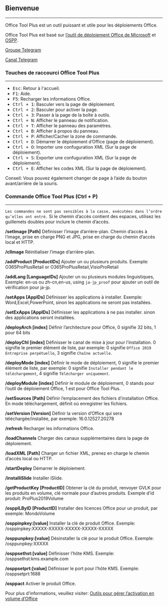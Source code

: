 ## Bienvenue

---

Office Tool Plus est un outil puissant et utile pour les déploiements Office.

Office Tool Plus est basé sur [l’outil de déploiement Office de Microsoft](https://aka.ms/ODT) et [OSPP](https://docs.microsoft.com/fr-fr/DeployOffice/vlactivation/tools-to-manage-volume-activation-of-office).

[Groupe Telegram](https://otp.landian.vip/grouplink/telegram.html)

[Canal Telegram](https://t.me/otp_channel)

### Touches de raccourci Office Tool Plus

---

- <kbd>Esc</kbd>: Retour à l'accueil.
- <kbd>F1</kbd>: Aide.
- <kbd>F5</kbd>: Recharger les informations Office.
- <kbd>Ctrl + 1</kbd>: Basculer vers la page de déploiement.
- <kbd>Ctrl + 2</kbd>: Basculer pour activer la page.
- <kbd>Ctrl + 3</kbd>: Passer à la page de la boîte à outils.
- <kbd>Ctrl + N</kbd>: Afficher le panneau de notification.
- <kbd>Ctrl + T</kbd>: Afficher le panneau des paramètres.
- <kbd>Ctrl + B</kbd>: Afficher à propos du panneau.
- <kbd>Ctrl + P</kbd>: Afficher/Cacher la zone de commande.
- <kbd>Ctrl + D</kbd>: Démarrer le déploiement d’Office (page de déploiement).
- <kbd>Ctrl + O</kbd>: Importer une confuguration XML (Sur la page de déploiement).
- <kbd>Ctrl + S</kbd>: Exporter une confuguration XML (Sur la page de déploiement).
- <kbd>Ctrl + E</kbd>: Afficher les codes XML (Sur la page de déploiement).

Conseil: Vous pouvez également changer de page à l’aide du bouton avant/arrière de la souris.

### Commande Office Tool Plus (Ctrl + P)

---

`Les commandes ne sont pas sensibles à la casse, exécutées dans l’ordre qu’elles ont entré.` Si le chemin d’accès contient des espaces, utilisez les guillemets doubles pour inclure le chemin d’accès.

**/setImage [Path]** Définisser l’image d’arrière-plan. Chemin d’accès à l’image, prise en charge PNG et JPG, prise en charge du chemin d’accès local et HTTP.

**/clImage** Réinitialiser l’image d’arrière-plan.

**/addProduct [ProductIDs]** Ajouter un ou plusieurs produits. Exemple: O365ProPlusRetail or O365ProPlusRetail,VisioProRetail

**/addLang [LanguageIDs]** Ajouter un ou plusieurs modules linguistiques, Exemple: en-us ou zh-cn,en-us, using `ja-jp_proof` pour ajouter un outil de vérification pour ja-jp.

**/setApps [AppIDs]** Définisser les applications à installer. Exemple: Word,Excel,PowerPoint, sinon les applications ne seront pas installées.

**/setExApps [AppIDs]** Définisser les applications à ne pas installer. sinon des applications seront installées.

**/deployArch [index]** Définir l’architecture pour Office, 0 signifie 32 bits, 1 pour 64 bits

**/deployChl [index]** Définisser le canal de mise à jour pour l’installation. 0 signifie le premier élément de liste, par exemple: 0 signifie `Office 2019 Entreprise perpétuelle`, 3 signifie `Chaîne actuelle`.

**/deployMode [index]** Définir le mode de déploiement, 0 signifie le premier élément de liste, par exemple: 0 signifie `Installer pendant le téléchargement`, 4 signifie `Télécharger uniquement`.

**/deployModule [index]** Définir le module de déploiement, 0 stands pour l’outil de déploiement Office, 1 est pour Office Tool Plus.

**/setSources [Path]** Définir l’emplacement des fichiers d’installation Office. En mode téléchargement, définit où enregistrer les fichiers.

**/setVersion [Version]** Définir la version d’Office qui sera téléchargée/installée, par exemple: 16.0.12527.20278

**/refresh** Recharger les informations Office.

**/loadChannels** Charger des canaux supplémentaires dans la page de déploiement.

**/loadXML [Path]** Charger un fichier XML, prenez en charge le chemin d’accès local ou HTTP.

**/startDeploy** Démarrer le déploiement.

**/installiSlide** Installer iSlide.

**/getProductKey [ProductID]** Obtener la clé du produit, renvoyer GVLK pour les produits en volume, clé normale pour d’autres produits. Exemple d’id produit: ProPlus2019Volume

**/osppILByID [ProductID]** Installer des licences Office pour un produit, par exemple: MondoVolume

**/osppinpkey:[value]** Installer la clé de produit Office. Exemple: /osppinpkey:XXXXX-XXXXX-XXXXX-XXXXX-XXXXX

**/osppunpkey:[value]** Désinstaller la clé pour le produit Office. Exemple: /osppunpkey:XXXXX

**/osppsethst:[value]** Définisser l’hôte KMS. Exemple: /osppsethst:kms.example.com

**/osppsetprt:[value]** Définisser le port pour l’hôte KMS. Exemple: /osppsetprt:1688

**/osppact** Activer le produit Office.

Pour plus d’informations, veuillez visiter: [Outils pour gérer l’activation en volume d’Office](https://docs.microsoft.com/fr-fr/deployoffice/vlactivation/tools-to-manage-volume-activation-of-office)
